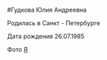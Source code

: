 #Гудкова Юлия Андреевна

Родилась в Санкт - Петербурге 

Дата рождения 26.07.1985

Фото [Я](bmw-motorsport-customer-racing-wallpaper.jpg.asset.1581519349432.jpg)